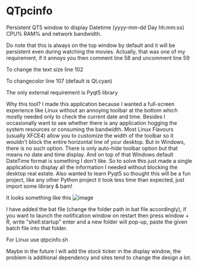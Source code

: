 # QTpcinfo
Persistent QT5 window to display Datetime (yyyy-mm-dd Day hh:mm:ss) CPU% RAM% and network bandwidth.

Do note that this is always on the top window by default and it will be persistent even during watching the movies. Actually, that was one of my requirement, if it annoys you then comment line 58 and uncomment line 59

To change the text size line 102

To changecolor line 107 (default is Qt.cyan)

The only external requirement is Pyqt5 library <pip install pyqt5>

Why this tool?
I made this application because I wanted a full-screen experience like Linux without an annoying toolbar at the bottom which mostly needed only to check the current date and time. Besides I occasionally want to see whether there is any application hogging the system resources or consuming the bandwidth. Most Linux Flavours (usually XFCE4) allow you to customize the width of the toolbar so it wouldn't block the entire horizontal line of your desktop. But in Windows, there is no such option. There is only auto-hide toolbar option but that means no date and time display. And on top of that Windows default DateTime format is something I don't like. So to solve this just made a single application to display all the information I needed without blocking the desktop real estate. Also wanted to learn Pyqt5 so thought this will be a fun project, like any other Python project it took less time than expected, just import some library & bam!  

It looks something like this 
![image](https://user-images.githubusercontent.com/28746824/108644985-2a377400-74d7-11eb-8dbd-03ced62c6e25.png)

I have added the bat file (change the folder path in bat file accordingly), if you want to launch the notification window on restart then press window + R, write "shell:startup" enter and a new folder will pop-up, paste the given batch file into that folder.

For Linux use qtpcinfo.sh 

Maybe in the future I will add the stock ticker in the display window, the problem is additional dependency and sites tend to change the design a lot.
